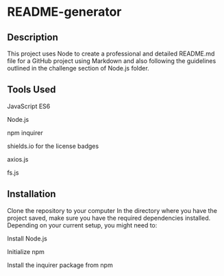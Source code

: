 # README-generator

## Description

This project uses Node to create a professional and detailed README.md file for a GitHub project using Markdown and also following the guidelines outlined in the challenge section of Node.js folder.

## Tools Used

  JavaScript ES6
  
  Node.js
  
  npm inquirer
  
  shields.io for the license badges

  axios.js

  fs.js
  

## Installation
Clone the repository to your computer
In the directory where you have the project saved, make sure you have the required dependencies installed. Depending on your current setup, you might need to:
  
  Install Node.js
  
  Initialize npm
  
  Install the inquirer package from npm
  
